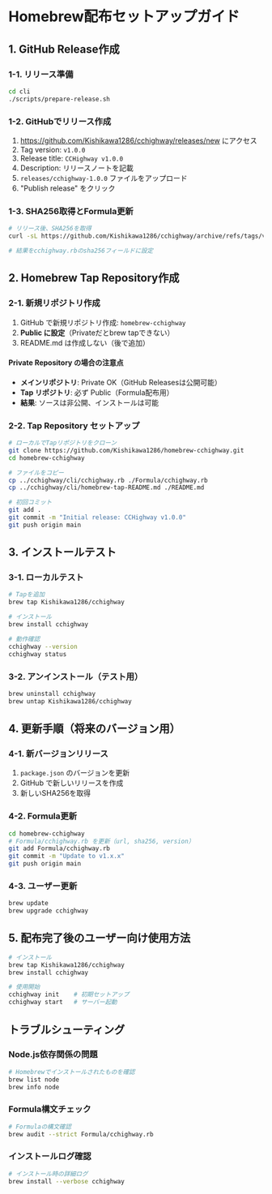 # Homebrew配布セットアップガイド

## 1. GitHub Release作成

### 1-1. リリース準備
```bash
cd cli
./scripts/prepare-release.sh
```

### 1-2. GitHubでリリース作成
1. https://github.com/Kishikawa1286/cchighway/releases/new にアクセス
2. Tag version: `v1.0.0`
3. Release title: `CCHighway v1.0.0`
4. Description: リリースノートを記載
5. `releases/cchighway-1.0.0` ファイルをアップロード
6. "Publish release" をクリック

### 1-3. SHA256取得とFormula更新
```bash
# リリース後、SHA256を取得
curl -sL https://github.com/Kishikawa1286/cchighway/archive/refs/tags/v1.0.0.tar.gz | shasum -a 256

# 結果をcchighway.rbのsha256フィールドに設定
```

## 2. Homebrew Tap Repository作成

### 2-1. 新規リポジトリ作成
1. GitHub で新規リポジトリ作成: `homebrew-cchighway`
2. **Public に設定**（Privateだとbrew tapできない）
3. README.md は作成しない（後で追加）

#### Private Repository の場合の注意点
- **メインリポジトリ**: Private OK（GitHub Releasesは公開可能）
- **Tap リポジトリ**: 必ず Public（Formula配布用）
- **結果**: ソースは非公開、インストールは可能

### 2-2. Tap Repository セットアップ
```bash
# ローカルでTapリポジトリをクローン
git clone https://github.com/Kishikawa1286/homebrew-cchighway.git
cd homebrew-cchighway

# ファイルをコピー
cp ../cchighway/cli/cchighway.rb ./Formula/cchighway.rb
cp ../cchighway/cli/homebrew-tap-README.md ./README.md

# 初回コミット
git add .
git commit -m "Initial release: CCHighway v1.0.0"
git push origin main
```

## 3. インストールテスト

### 3-1. ローカルテスト
```bash
# Tapを追加
brew tap Kishikawa1286/cchighway

# インストール
brew install cchighway

# 動作確認
cchighway --version
cchighway status
```

### 3-2. アンインストール（テスト用）
```bash
brew uninstall cchighway
brew untap Kishikawa1286/cchighway
```

## 4. 更新手順（将来のバージョン用）

### 4-1. 新バージョンリリース
1. `package.json` のバージョンを更新
2. GitHub で新しいリリースを作成
3. 新しいSHA256を取得

### 4-2. Formula更新
```bash
cd homebrew-cchighway
# Formula/cchighway.rb を更新（url, sha256, version）
git add Formula/cchighway.rb
git commit -m "Update to v1.x.x"
git push origin main
```

### 4-3. ユーザー更新
```bash
brew update
brew upgrade cchighway
```

## 5. 配布完了後のユーザー向け使用方法

```bash
# インストール
brew tap Kishikawa1286/cchighway
brew install cchighway

# 使用開始
cchighway init    # 初期セットアップ
cchighway start   # サーバー起動
```

## トラブルシューティング

### Node.js依存関係の問題
```bash
# Homebrewでインストールされたものを確認
brew list node
brew info node
```

### Formula構文チェック
```bash
# Formulaの構文確認
brew audit --strict Formula/cchighway.rb
```

### インストールログ確認
```bash
# インストール時の詳細ログ
brew install --verbose cchighway
```
